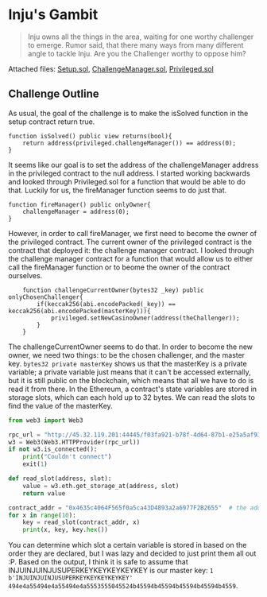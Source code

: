 # Inju's Gambit

> Inju owns all the things in the area, waiting for one worthy challenger to emerge.
>  Rumor said, that there many ways from many different angle to tackle Inju.
>  Are you the Challenger worthy to oppose him?

Attached files: [Setup.sol](./source/Setup.sol), [ChallengeManager.sol](./source/ChallengeManager.sol), [Privileged.sol](./source/Privileged.sol)

## Challenge Outline
As usual, the goal of the challenge is to make the isSolved function in the setup contract return true.
```solidity
function isSolved() public view returns(bool){
    return address(privileged.challengeManager()) == address(0);
}
```
It seems like our goal is to set the address of the challengeManager address in the privileged contract to the null address. I started working backwards and looked through Privileged.sol for a function that would be able to do that. Luckily for us, the fireManager function seems to do just that.
```solidity
function fireManager() public onlyOwner{
    challengeManager = address(0);
}
```
However, in order to call fireManager, we first need to become the owner of the privileged contract. The current owner of the privileged contract is the contract that deployed it: the challenge manager contract. I looked through the challenge manager contract for a function that would allow us to either call the fireManager function or to beome the owner of the contract ourselves.
```solidity
    function challengeCurrentOwner(bytes32 _key) public onlyChosenChallenger{
        if(keccak256(abi.encodePacked(_key)) == keccak256(abi.encodePacked(masterKey))){
            privileged.setNewCasinoOwner(address(theChallenger));
        }
    }
```
The challengeCurrentOwner seems to do that. In order to become the new owner, we need two things: to be the chosen challenger, and the master key. `bytes32 private masterKey` shows us that the masterKey is a private variable; a private variable just means that it can't be accessed externally, but it is still public on the blockchain, which means that all we have to do is read it from there. In the Ethereum, a contract's state variables are stored in storage slots, which can each hold up to 32 bytes. We can read the slots to find the value of the masterKey.
```python
from web3 import Web3

rpc_url = "http://45.32.119.201:44445/f03fa921-b78f-4d64-87b1-e25a5af93fd1"  # rpc endpoint
w3 = Web3(Web3.HTTPProvider(rpc_url))
if not w3.is_connected():
    print("Couldn't connect")
    exit(1)

def read_slot(address, slot):
    value = w3.eth.get_storage_at(address, slot)
    return value

contract_addr = "0x4635c4064F565f0a5ca43D4893a2a6977F2B2655"  # the address of the challengeManager contract
for x in range(10):
    key = read_slot(contract_addr, x)
    print(x, key, key.hex())
```
You can determine which slot a certain variable is stored in based on the order they are declared, but I was lazy and decided to just print them all out :P.
Based on the output, I think it is safe to assume that INJUINJUINJUSUPERKEYKEYKEYKEYKEY is our master key: `1 b'INJUINJUINJUSUPERKEYKEYKEYKEYKEY' 494e4a55494e4a55494e4a5553555045524b45594b45594b45594b45594b4559`.

